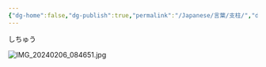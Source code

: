 ```yaml
---
{"dg-home":false,"dg-publish":true,"permalink":"/Japanese/言葉/支柱/","dgPassFrontmatter":true}
---
```



しちゅう

![IMG_20240206_084651.jpg](/img/user/998%20resources/%E7%99%BD%E7%86%8A%E3%82%AB%E3%83%95%E3%82%A7/IMG_20240206_084651.jpg)